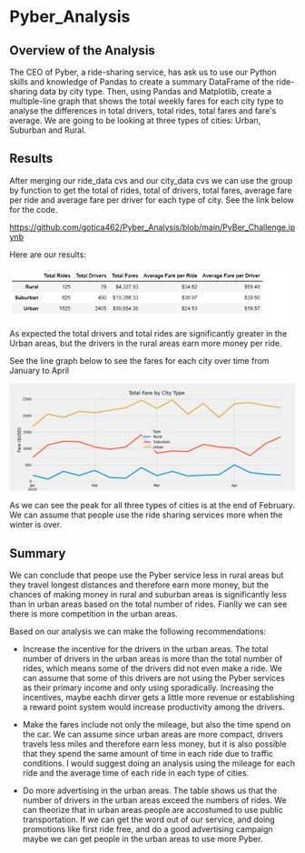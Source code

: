 # Pyber_Analysis

## Overview of the Analysis

The CEO of Pyber, a ride-sharing service, has ask us to use our Python skills and knowledge of Pandas to create a summary DataFrame of the ride-sharing data by city type. Then, using Pandas and Matplotlib, create a multiple-line graph that shows the total weekly fares for each city type to analyse the differences in total drivers, total rides, total fares and fare's average. We are going to be looking at three types of cities: Urban, Suburban and Rural.

## Results

After merging our ride_data cvs and our city_data cvs we can use the group by function to get the total of rides, total of drivers, total fares, average fare per ride	and average fare per driver for each type of city.  See the link below for the code.

https://github.com/gotica462/Pyber_Analysis/blob/main/PyBer_Challenge.ipynb

Here are our results:

![image](https://github.com/gotica462/Pyber_Analysis/blob/main/Analysis/Table_summary.png)

As expected the total drivers and total rides are significantly greater in the Urban areas, but the drivers in the rural areas earn more money per ride. 


See the line graph below to see the fares for each city over time from January to April

![image](https://github.com/gotica462/Pyber_Analysis/blob/main/Analysis/Pyber_fare_summary.png)


As we can see the peak for all three types of cities is at the end of February. We can assume that people use the ride sharing services more when the winter is over.

## Summary

We can conclude that peope use the Pyber service less in rural areas but they travel longest distances and therefore earn more money, but the chances of making money in rural and suburban areas is significantly less than in urban areas based on the total number of rides. Fianlly we can see there is more competition in the urban areas. 

Based on our analysis we can make the following recommendations:

- Increase the incentive for the drivers in the urban areas. The total number of drivers in the urban areas is more than the total number of rides, which means some of the drivers did not even make a ride. We can assume that some of this drivers are not using the Pyber services as their primary income and only using sporadically. Increasing the incentives, maybe eachh dirver gets a little more revenue or establishing a reward point system would increase productivity among the drivers.

- Make the fares include not only the mileage, but also the time spend on the car. We can assume since urban areas are more compact, drivers travels less miles and therefore earn less money, but it is also possible that they spend the same amount of time in each ride due to traffic conditions. I would suggest doing an analysis using the mileage for each ride and the average time of each ride in each type of cities.

- Do more advertising in the urban areas. The table shows us that the number of drivers in the urban areas exceed the numbers of rides. We can theorize that in urban areas people are accostumed to use public transportation. If we can get the word out of our service, and doing promotions like first ride free, and do a good advertising campaign maybe we can get people in the urban areas to use more Pyber.












